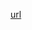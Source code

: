 [url](https://github.com/digitalocean/Kubernetes-Starter-Kit-Developers/blob/main/04-setup-observability/prometheus-stack.md#step-1---installing-the-prometheus-stack)